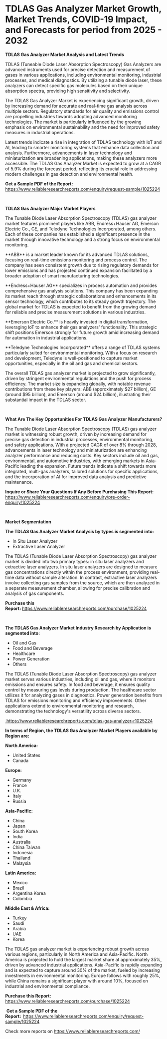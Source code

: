 <p><h1>TDLAS Gas Analyzer Market Growth, Market Trends, COVID-19 Impact, and Forecasts for period from 2025 - 2032</h1></p><p><strong>TDLAS Gas Analyzer Market Analysis and Latest Trends</strong></p>
<p><p>TDLAS (Tuneable Diode Laser Absorption Spectroscopy) Gas Analyzers are advanced instruments used for precise detection and measurement of gases in various applications, including environmental monitoring, industrial processes, and medical diagnostics. By utilizing a tunable diode laser, these analyzers can detect specific gas molecules based on their unique absorption spectra, providing high sensitivity and selectivity.</p><p>The TDLAS Gas Analyzer Market is experiencing significant growth, driven by increasing demand for accurate and real-time gas analysis across multiple sectors. Regulatory standards for air quality and emissions control are propelling industries towards adopting advanced monitoring technologies. The market is particularly influenced by the growing emphasis on environmental sustainability and the need for improved safety measures in industrial operations.</p><p>Latest trends indicate a rise in integration of TDLAS technology with IoT and AI, leading to smarter monitoring systems that enhance data collection and analysis. Furthermore, advancements in laser technology and miniaturization are broadening applications, making these analyzers more accessible. The TDLAS Gas Analyzer Market is expected to grow at a CAGR of 5.9% during the forecast period, reflecting its crucial role in addressing modern challenges in gas detection and environmental health.</p></p>
<p><strong>Get a Sample PDF of the Report:&nbsp;</strong> <a href="https://www.reliableresearchreports.com/enquiry/request-sample/1025224?utm_campaign=3059&utm_medium=2&utm_source=Github&utm_content=ia&utm_term=06032025&utm_id=tdlas-gas-analyzer">https://www.reliableresearchreports.com/enquiry/request-sample/1025224</a></p>
<p>&nbsp;</p>
<p><strong>TDLAS Gas Analyzer Major Market Players</strong></p>
<p><p>The Tunable Diode Laser Absorption Spectroscopy (TDLAS) gas analyzer market features prominent players like ABB, Endress+Hauser AG, Emerson Electric Co., GE, and Teledyne Technologies Incorporated, among others. Each of these companies has established a significant presence in the market through innovative technology and a strong focus on environmental monitoring.</p><p>**ABB** is a market leader known for its advanced TDLAS solutions, focusing on real-time emissions monitoring and process control. The company has seen consistent growth due to rising regulatory demands for lower emissions and has projected continued expansion facilitated by a broader adoption of smart manufacturing technologies.</p><p>**Endress+Hauser AG** specializes in process automation and provides comprehensive gas analysis solutions. This company has been expanding its market reach through strategic collaborations and enhancements in its sensor technology, which contributes to its steady growth trajectory. The global market for TDLAS is expected to benefit from the growing demand for reliable and precise measurement solutions in various industries.</p><p>**Emerson Electric Co.** is heavily invested in digital transformation, leveraging IoT to enhance their gas analyzers' functionality. This strategic shift positions Emerson strongly for future growth amid increasing demand for automation in industrial applications.</p><p>**Teledyne Technologies Incorporated** offers a range of TDLAS systems particularly suited for environmental monitoring. With a focus on research and development, Teledyne is well-positioned to capture market opportunities, especially in the oil and gas and chemical sectors.</p><p>The overall TDLAS gas analyzer market is projected to grow significantly, driven by stringent environmental regulations and the push for process efficiency. The market size is expanding globally, with notable revenue contributions from these key players: ABB (approximately $27 billion), GE (around $95 billion), and Emerson (around $24 billion), illustrating their substantial impact in the TDLAS sector.</p></p>
<p>&nbsp;</p>
<p><strong>What Are The Key Opportunities For TDLAS Gas Analyzer Manufacturers?</strong></p>
<p><p>The Tunable Diode Laser Absorption Spectroscopy (TDLAS) gas analyzer market is witnessing robust growth, driven by increasing demand for precise gas detection in industrial processes, environmental monitoring, and safety applications. With a projected CAGR of over 8% through 2028, advancements in laser technology and miniaturization are enhancing analyzer performance and reducing costs. Key sectors include oil and gas, environmental, and automotive industries, with emerging markets in Asia-Pacific leading the expansion. Future trends indicate a shift towards more integrated, multi-gas analyzers, tailored solutions for specific applications, and the incorporation of AI for improved data analysis and predictive maintenance.</p></p>
<p><strong>Inquire or Share Your Questions If Any Before Purchasing This Report:</strong> <a href="https://www.reliableresearchreports.com/enquiry/pre-order-enquiry/1025224?utm_campaign=3059&utm_medium=2&utm_source=Github&utm_content=ia&utm_term=06032025&utm_id=tdlas-gas-analyzer">https://www.reliableresearchreports.com/enquiry/pre-order-enquiry/1025224</a></p>
<p>&nbsp;</p>
<p><strong>Market Segmentation</strong></p>
<p><strong>The TDLAS Gas Analyzer Market Analysis by types is segmented into:</strong></p>
<p><ul><li>In Situ Laser Analyzer</li><li>Extractive Laser Analyzer</li></ul></p>
<p><p>The TDLAS (Tunable Diode Laser Absorption Spectroscopy) gas analyzer market is divided into two primary types: in situ laser analyzers and extractive laser analyzers. In situ laser analyzers are designed to measure gas concentrations directly within the process environment, providing real-time data without sample alteration. In contrast, extractive laser analyzers involve collecting gas samples from the source, which are then analyzed in a separate measurement chamber, allowing for precise calibration and analysis of gas components.</p></p>
<p><strong>Purchase this Report:&nbsp;</strong><a href="https://www.reliableresearchreports.com/purchase/1025224?utm_campaign=3059&utm_medium=2&utm_source=Github&utm_content=ia&utm_term=06032025&utm_id=tdlas-gas-analyzer">https://www.reliableresearchreports.com/purchase/1025224</a></p>
<p>&nbsp;</p>
<p><strong>The TDLAS Gas Analyzer Market Industry Research by Application is segmented into:</strong></p>
<p><ul><li>Oil and Gas</li><li>Food and Beverage</li><li>Healthcare</li><li>Power Generation</li><li>Others</li></ul></p>
<p><p>The TDLAS (Tunable Diode Laser Absorption Spectroscopy) gas analyzer market serves various industries, including oil and gas, where it monitors emissions and ensures safety. In food and beverage, it ensures quality control by measuring gas levels during production. The healthcare sector utilizes it for analyzing gases in diagnostics. Power generation benefits from TDLAS for emissions monitoring and efficiency improvements. Other applications extend to environmental monitoring and research, demonstrating the technology's versatility across diverse sectors.</p></p>
<p><a href="https://www.reliableresearchreports.com/tdlas-gas-analyzer-r1025224?utm_campaign=3059&utm_medium=2&utm_source=Github&utm_content=ia&utm_term=06032025&utm_id=tdlas-gas-analyzer">&nbsp;https://www.reliableresearchreports.com/tdlas-gas-analyzer-r1025224</a></p>
<p><strong>In terms of Region, the TDLAS Gas Analyzer Market Players available by Region are:</strong></p>
<p>
    <p> <strong> North America: </strong>
        <ul>
            <li>United States</li>
            <li>Canada</li>
        </ul>
        </p> 
    <p> <strong> Europe: </strong>
        <ul>
            <li>Germany</li>
            <li>France</li>
            <li>U.K.</li>
            <li>Italy</li>
            <li>Russia</li>
        </ul>
        </p> 
    <p> <strong> Asia-Pacific: </strong>
        <ul>
            <li>China</li>
            <li>Japan</li>
            <li>South Korea</li>
            <li>India</li>
            <li>Australia</li>
            <li>China Taiwan</li>
            <li>Indonesia</li>
            <li>Thailand</li>
            <li>Malaysia</li>
        </ul>
        </p> 
    <p> <strong> Latin America: </strong>
        <ul>
            <li>Mexico</li>
            <li>Brazil</li>
            <li>Argentina Korea</li>
            <li>Colombia</li>
        </ul>
        </p> 
    <p> <strong> Middle East & Africa: </strong>
        <ul>
            <li>Turkey</li>
            <li>Saudi</li>
            <li>Arabia</li>
            <li>UAE</li>
            <li>Korea</li>
        </ul>
    </p>
    </p>
<p><p>The TDLAS gas analyzer market is experiencing robust growth across various regions, particularly in North America and Asia-Pacific. North America is projected to hold the largest market share at approximately 35%, driven by advanced industrial applications. Asia-Pacific is rapidly expanding and is expected to capture around 30% of the market, fueled by increasing investments in environmental monitoring. Europe follows with roughly 25%, while China remains a significant player with around 10%, focused on industrial and environmental compliance.</p></p>
<p><strong>Purchase this Report: </strong><a href="https://www.reliableresearchreports.com/purchase/1025224?utm_campaign=3059&utm_medium=2&utm_source=Github&utm_content=ia&utm_term=06032025&utm_id=tdlas-gas-analyzer">https://www.reliableresearchreports.com/purchase/1025224</a></p>
<p>&nbsp;<strong>Get a Sample PDF of the Report:&nbsp;&nbsp;</strong><a href="https://www.reliableresearchreports.com/enquiry/request-sample/1025224?utm_campaign=3059&utm_medium=2&utm_source=Github&utm_content=ia&utm_term=06032025&utm_id=tdlas-gas-analyzer">https://www.reliableresearchreports.com/enquiry/request-sample/1025224</a></p>
<p><strong></strong></p>
<p>Check more reports on <a href="https://www.reliableresearchreports.com/?utm_campaign=3059&utm_medium=2&utm_source=Github&utm_content=ia&utm_term=06032025&utm_id=tdlas-gas-analyzer">https://www.reliableresearchreports.com/</a></p>